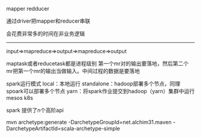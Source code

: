 mapper
redducer

通过driver把mapper和reducer串联

会花费非常多的时间在非业务逻辑

---

input=>mapreduce=>output=>mapreduce=>output

maptask或者reducetask都是进程级别
第一个mr对的输出要落地，然后第二个mr把第一个mr的输出当做输入。中间过程的数据是要落地


spark运行模式
local：本地运行
standalone：hadoop部署多个节点，同理spoark可以部署多个节点
yarn：将spark作业提交到hadoop（yarn）集群中运行
mesos
k8s

spark 提供了n个高阶api


mvn archetype:generate -DarchetypeGroupId=net.alchim31.maven -DarchetypeArtifactId=scala-archetype-simple




